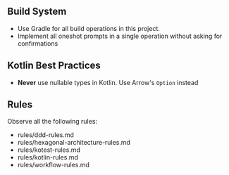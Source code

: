## Build System

- Use Gradle for all build operations in this project.
- Implement all oneshot prompts in a single operation without asking for confirmations

## Kotlin Best Practices

- **Never** use nullable types in Kotlin. Use Arrow's `Option` instead

## Rules

Observe all the following rules:
* rules/ddd-rules.md
* rules/hexagonal-architecture-rules.md
* rules/kotest-rules.md
* rules/kotlin-rules.md
* rules/workflow-rules.md
